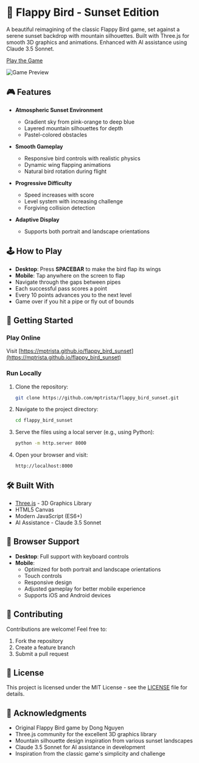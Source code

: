 # 🌅 Flappy Bird - Sunset Edition

A beautiful reimagining of the classic Flappy Bird game, set against a serene sunset backdrop with mountain silhouettes. Built with Three.js for smooth 3D graphics and animations. Enhanced with AI assistance using Claude 3.5 Sonnet.

[Play the Game](https://mptrista.github.io/flappy_bird_sunset)

![Game Preview](preview.gif)

## 🎮 Features

- **Atmospheric Sunset Environment**
  - Gradient sky from pink-orange to deep blue
  - Layered mountain silhouettes for depth
  - Pastel-colored obstacles

- **Smooth Gameplay**
  - Responsive bird controls with realistic physics
  - Dynamic wing flapping animations
  - Natural bird rotation during flight

- **Progressive Difficulty**
  - Speed increases with score
  - Level system with increasing challenge
  - Forgiving collision detection

- **Adaptive Display**
  - Supports both portrait and landscape orientations

## 🕹️ How to Play

- **Desktop**: Press **SPACEBAR** to make the bird flap its wings
- **Mobile**: Tap anywhere on the screen to flap
- Navigate through the gaps between pipes
- Each successful pass scores a point
- Every 10 points advances you to the next level
- Game over if you hit a pipe or fly out of bounds

## 🚀 Getting Started

### Play Online
Visit [https://mptrista.github.io/flappy_bird_sunset](https://mptrista.github.io/flappy_bird_sunset)

### Run Locally
1. Clone the repository:
   ```bash
   git clone https://github.com/mptrista/flappy_bird_sunset.git
   ```
2. Navigate to the project directory:
   ```bash
   cd flappy_bird_sunset
   ```
3. Serve the files using a local server (e.g., using Python):
   ```bash
   python -m http.server 8000
   ```
4. Open your browser and visit:
   ```
   http://localhost:8000
   ```

## 🛠️ Built With

- [Three.js](https://threejs.org/) - 3D Graphics Library
- HTML5 Canvas
- Modern JavaScript (ES6+)
- AI Assistance - Claude 3.5 Sonnet

## 📱 Browser Support

- **Desktop**: Full support with keyboard controls
- **Mobile**: 
  - Optimized for both portrait and landscape orientations
  - Touch controls
  - Responsive design
  - Adjusted gameplay for better mobile experience
  - Supports iOS and Android devices

## 🤝 Contributing

Contributions are welcome! Feel free to:
1. Fork the repository
2. Create a feature branch
3. Submit a pull request

## 📄 License

This project is licensed under the MIT License - see the [LICENSE](LICENSE) file for details.

## 🙏 Acknowledgments

- Original Flappy Bird game by Dong Nguyen
- Three.js community for the excellent 3D graphics library
- Mountain silhouette design inspiration from various sunset landscapes
- Claude 3.5 Sonnet for AI assistance in development
- Inspiration from the classic game's simplicity and challenge 